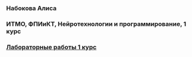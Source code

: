 ### Набокова Алиса
### ИТМО, ФПИиКТ, Нейротехнологии и программирование, 1 курс


### [Лабораторные работы 1 курс](https://github.com/allfeia/Navigation/blob/main/navigation1.md)

<!--
**allfeia/allfeia** is a ✨ _special_ ✨ repository because its `README.md` (this file) appears on your GitHub profile.

